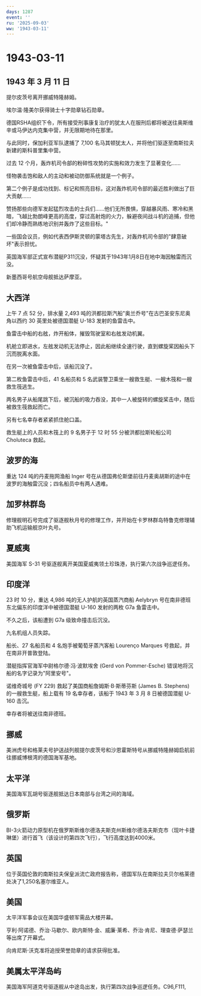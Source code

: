 ```yaml
---
days: 1287
event: ''
ru: '2025-09-03'
ww: '1943-03-11'
---
```


# 1943-03-11

## 1943 年 3 月 11 日

提尔皮茨号离开挪威特隆赫姆。

埃尔温·隆美尔获得骑士十字勋章钻石勋章。

德国RSHA组织下令，所有接受刑事康复治疗的犹太人在服刑后都将被送往奥斯维辛或马伊达内克集中营，并无限期地待在那里。

与此同时，保加利亚军队逮捕了 7,100
名马其顿犹太人，并将他们驱逐至南斯拉夫新建的斯科普里集中营。

过去 12 个月，轰炸机司令部的粉碎性攻势的实施和效力发生了显著变化......

怪物袭击饱和敌人的主动和被动防御系统就是一个例子。

第二个例子是成功找到、标记和照亮目标，这对轰炸机司令部的最近胜利做出了巨大贡献......

赞扬那些向德军发起猛烈攻击的士兵们\...\...他们无所畏惧，穿越暴风雨、寒冷和黑暗，飞越比勃朗峰更高的高度，穿过高射炮的火力，躲避夜间战斗机的追捕，但他们却冷静而熟练地识别并轰炸了这些目标。"

一些国会议员，例如代表西伊斯灵顿的蒙塔古先生，对轰炸机司令部的"肆意破坏"表示担忧。

英国海军部正式宣布潜艇P311沉没，怀疑其于1943年1月8日在地中海因触雷而沉没。

新墨西哥号航空母舰抵达萨摩亚。

## 大西洋

上午 7 点 52 分，排水量 2,493
吨的洪都拉斯汽船"奥兰乔号"在古巴圣安东尼奥角以西约 30 英里处被德国潜艇
U-183 发射的鱼雷击中。

鱼雷击中船的右舷，炸开船体，摧毁驾驶室和右舷发动机翼。

机舱立即进水，左舷发动机无法停止，因此船继续全速行驶，直到螺旋桨因船头下沉而脱离水面。

在另一次被鱼雷击中后，该船沉没了。

第二枚鱼雷击中后，41 名船员和 5
名武装警卫乘坐一艘救生艇、一艘木筏和一艘救生筏逃生。

两名男子从船尾跳下后，被沉船的吸力吞没，其中一人被旋转的螺旋桨击中，随后被救生筏救起而亡。

另有七名幸存者紧紧抓住舱口盖。

救生艇上的人员和木筏上的 9 名男子于 12 时 55 分被洪都拉斯轮船公司
Choluteca 救起。

## 波罗的海

重达 124 吨的丹麦拖网渔船 Inger
号在从德国弗伦斯堡前往丹麦奥胡斯的途中在波罗的海触雷沉没；四名船员中有两人遇难。

## 加罗林群岛

修理舰明石号完成了驱逐舰秋月号的修理工作，并开始在卡罗林群岛特鲁克修理辅助飞机运输舰京叶丸号。

## 夏威夷

美国海军 S-31 号驱逐舰离开美国夏威夷领土珍珠港，执行第六次战争巡逻任务。

## 印度洋

23 时 10 分，重达 4,986 吨的无人护航的英国蒸汽商船 Aelybryn
号在南非德班东北偏东的印度洋中被德国潜艇 U-160 发射的两枚 G7a 鱼雷击中。

不久之后，该船遭到 G7a 级致命撞击后沉没。

九名机组人员失踪。

船长、27 名船员和 4 名炮手被葡萄牙蒸汽客船 Lourenço Marques
号救起，并在南非开普敦登陆。

潜艇指挥官海军中尉格尔德·冯·波默埃舍 (Gerd von Pommer-Esche)
错误地将沉船的名字记录为"阿里安号"。

诺维奇城号 (FY 229) 救起了美国商船詹姆斯·B·斯蒂芬斯 (James B. Stephens)
的一艘救生艇，船上载有 19 名幸存者，该船于 1943 年 3 月 8 日被德国潜艇
U-160 击沉。

幸存者将被送往南非德班。

## 挪威

美洲虎号和格莱夫号护送战列舰提尔皮茨号和沙恩霍斯特号从挪威特隆赫姆启航前往挪威博根湾的德国海军基地。

## 太平洋

美国海军瓦胡号驱逐舰抵达日本南部与台湾之间的海域。

## 俄罗斯

BI-3火箭动力原型机在俄罗斯斯维尔德洛夫斯克州斯维尔德洛夫斯克市（现叶卡捷琳堡）进行首飞（该设计的第四次飞行），飞行高度达到4000米。

## 英国

位于英国伦敦的南斯拉夫保皇派流亡政府报告称，德国军队在南斯拉夫贝尔格莱德处决了1,250名塞尔维亚人。

## 美国

太平洋军事会议在美国华盛顿军需品大楼开幕。

亨利·阿诺德、乔治·马歇尔、欧内斯特·金、威廉·莱希、乔治·肯尼、理查德·萨瑟兰等出席了开幕式。

向肯尼斯·沃克准将追授荣誉勋章的请求获得批准。

## 美属太平洋岛屿

美国海军阿道克号驱逐舰从中途岛出发，执行第四次战争巡逻任务。C96,F111,